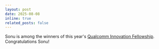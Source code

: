 ```yaml
---
layout: post
date: 2025-08-08
inline: true
related_posts: false
---
```


Sonu is among the winners of this year's [Qualcomm Innovation Fellowship](https://www.qualcomm.com/research/university-relations/innovation-fellowship/2025-india). Congratulations Sonu!
